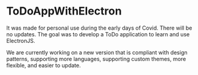# ToDoAppWithElectron


It was made for personal use during the early days of Covid. There will be no updates. The goal was to develop a ToDo application to learn and use ElectronJS.

We are currently working on a new version that is compliant with design patterns, supporting more languages, supporting custom themes, more flexible, and easier to update.
